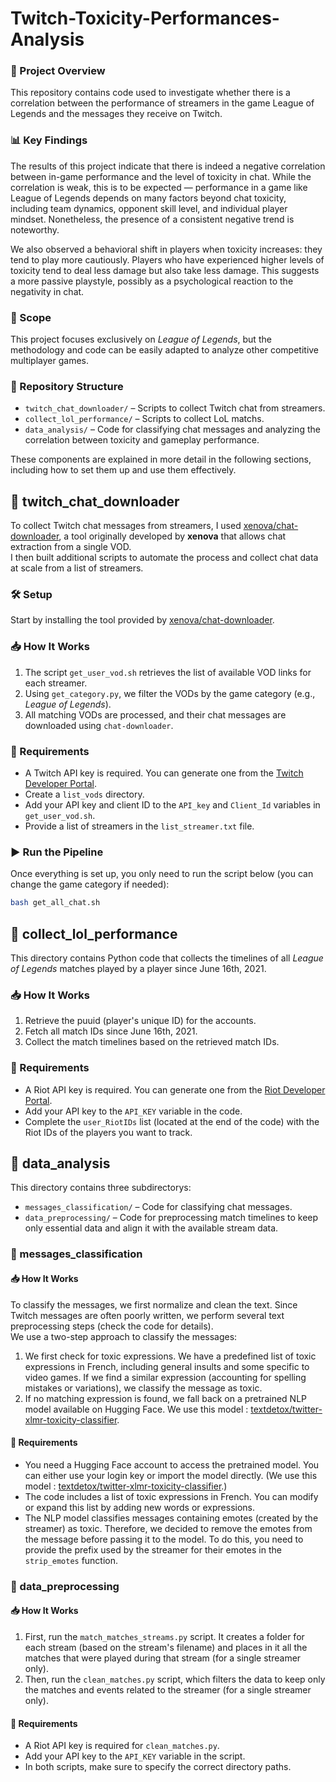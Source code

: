 # Twitch-Toxicity-Performances-Analysis

### 📌 Project Overview

This repository contains code used to investigate whether there is a correlation between the performance of streamers in the game League of Legends and the messages they receive on Twitch.

### 📊 Key Findings

The results of this project indicate that there is indeed a negative correlation between in-game performance and the level of toxicity in chat. While the correlation is weak, this is to be expected — performance in a game like League of Legends depends on many factors beyond chat toxicity, including team dynamics, opponent skill level, and individual player mindset. Nonetheless, the presence of a consistent negative trend is noteworthy.

We also observed a behavioral shift in players when toxicity increases: they tend to play more cautiously. Players who have experienced higher levels of toxicity tend to deal less damage but also take less damage. This suggests a more passive playstyle, possibly as a psychological reaction to the negativity in chat.

### 🎯 Scope

This project focuses exclusively on *League of Legends*, but the methodology and code can be easily adapted to analyze other competitive multiplayer games.

### 📁 Repository Structure

- `twitch_chat_downloader/` – Scripts to collect Twitch chat from streamers.
- `collect_lol_performance/` – Scripts to collect LoL matchs.
- `data_analysis/` – Code for classifying chat messages and analyzing the correlation between toxicity and gameplay performance.


These components are explained in more detail in the following sections, including how to set them up and use them effectively.

## 📂 twitch_chat_downloader

To collect Twitch chat messages from streamers, I used [xenova/chat-downloader](https://github.com/xenova/chat-downloader), a tool originally developed by **xenova** that allows chat extraction from a single VOD.  
I then built additional scripts to automate the process and collect chat data at scale from a list of streamers.

### 🛠️ Setup

Start by installing the tool provided by [xenova/chat-downloader](https://github.com/xenova/chat-downloader).

### 📥 How It Works

1. The script `get_user_vod.sh` retrieves the list of available VOD links for each streamer.
2. Using `get_category.py`, we filter the VODs by the game category (e.g., *League of Legends*).
3. All matching VODs are processed, and their chat messages are downloaded using `chat-downloader`.

### 🔑 Requirements

- A Twitch API key is required. You can generate one from the [Twitch Developer Portal](https://dev.twitch.tv/docs/api/).
- Create a `list_vods` directory.
- Add your API key and client ID to the `API_key` and `Client_Id` variables in `get_user_vod.sh`.
- Provide a list of streamers in the `list_streamer.txt` file.

### ▶️ Run the Pipeline

Once everything is set up, you only need to run the script below (you can change the game category if needed):

```bash
bash get_all_chat.sh
```

## 📂 collect_lol_performance

This directory contains Python code that collects the timelines of all *League of Legends* matches played by a player since June 16th, 2021.

### 📥 How It Works

1. Retrieve the puuid (player's unique ID) for the accounts.
2. Fetch all match IDs since June 16th, 2021.
3. Collect the match timelines based on the retrieved match IDs.

### 🔑 Requirements

- A Riot API key is required. You can generate one from the [Riot Developer Portal](https://developer.riotgames.com).
- Add your API key to the `API_KEY` variable in the code.
- Complete the `user_RiotIDs` list (located at the end of the code) with the Riot IDs of the players you want to track.

## 📂 data_analysis

This directory contains three subdirectorys:

- `messages_classification/` – Code for classifying chat messages.
- `data_preprocessing/` – Code for preprocessing match timelines to keep only essential data and align it with the available stream data.

### 📂 messages_classification

#### 📥 How It Works

To classify the messages, we first normalize and clean the text. Since Twitch messages are often poorly written, we perform several text preprocessing steps (check the code for details).  
We use a two-step approach to classify the messages:
1. We first check for toxic expressions. We have a predefined list of toxic expressions in French, including general insults and some specific to video games. If we find a similar expression (accounting for spelling mistakes or variations), we classify the message as toxic.
2. If no matching expression is found, we fall back on a pretrained NLP model available on Hugging Face. We use this model : [textdetox/twitter-xlmr-toxicity-classifier](https://huggingface.co/textdetox/twitter-xlmr-toxicity-classifier).

#### 🔑 Requirements

- You need a Hugging Face account to access the pretrained model. You can either use your login key or import the model directly. (We use this model : [textdetox/twitter-xlmr-toxicity-classifier](https://huggingface.co/textdetox/twitter-xlmr-toxicity-classifier).)
- The code includes a list of toxic expressions in French. You can modify or expand this list by adding new words or expressions.
- The NLP model classifies messages containing emotes (created by the streamer) as toxic. Therefore, we decided to remove the emotes from the message before passing it to the model. To do this, you need to provide the prefix used by the streamer for their emotes in the `strip_emotes` function.

### 📂 data_preprocessing

#### 📥 How It Works

1. First, run the `match_matches_streams.py` script. It creates a folder for each stream (based on the stream's filename) and places in it all the matches that were played during that stream (for a single streamer only).
2. Then, run the `clean_matches.py` script, which filters the data to keep only the matches and events related to the streamer (for a single streamer only).

#### 🔑 Requirements

- A Riot API key is required for `clean_matches.py`.
- Add your API key to the `API_KEY` variable in the script.
- In both scripts, make sure to specify the correct directory paths.



